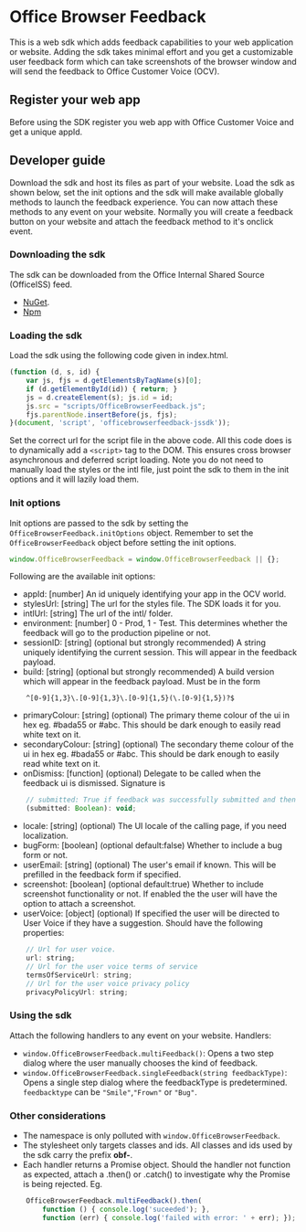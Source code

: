 # Office Browser Feedback

This is a web sdk which adds feedback capabilities to your web application or website. Adding the sdk takes minimal effort and you get a customizable user feedback form which can take screenshots of the browser window and will send the feedback to Office Customer Voice (OCV).

## Register your web app

Before using the SDK register you web app with Office Customer Voice and get a unique appId.

## Developer guide

Download the sdk and host its files as part of your website. Load the sdk as shown below, set the init options and the sdk will make available globally methods to launch the feedback experience. You can now attach these methods to any event on your website. Normally you will create a feedback button on your website and attach the feedback method to it's onclick event.

### Downloading the sdk
The sdk can be downloaded from the Office Internal Shared Source (OfficeISS) feed.
* [NuGet](https://office.visualstudio.com/CLE/In%20App%20Feedback/_apps/hub/ms.feed.feed-hub?feedName=OfficeISS&protocolType=NuGet&packageName=officebrowserfeedback).
* [Npm](https://office.visualstudio.com/CLE/In%20App%20Feedback/_apps/hub/ms.feed.feed-hub?feedName=OfficeISS&protocolType=Npm&packageName=officebrowserfeedback)

### Loading the sdk

Load the sdk using the following code given in index.html.
```javascript
(function (d, s, id) {
    var js, fjs = d.getElementsByTagName(s)[0];
    if (d.getElementById(id)) { return; }
    js = d.createElement(s); js.id = id;
    js.src = "scripts/OfficeBrowserFeedback.js";
    fjs.parentNode.insertBefore(js, fjs);
}(document, 'script', 'officebrowserfeedback-jssdk'));
```
Set the correct url for the script file in the above code. All this code does is to dynamically add a `<script>` tag to the DOM. This ensures cross browser asynchronous and deferred script loading. Note you do not need to manually load the styles or the intl file, just point the sdk to them in the init options and it will lazily load them.

### Init options

Init options are passed to the sdk by setting the `OfficeBrowserFeedback.initOptions` object. Remember to set the `OfficeBrowserFeedback` object before setting the init options.
```javascript
window.OfficeBrowserFeedback = window.OfficeBrowserFeedback || {};
```
Following are the available init options:
* appId: [number] An id uniquely identifying your app in the OCV world.
* stylesUrl: [string] The url for the styles file. The SDK loads it for you.
* intlUrl: [string] The url of the intl/ folder.
* environment: [number] 0 - Prod, 1 - Test. This determines whether the feedback will go to the production pipeline or not.
* sessionID: [string] (optional but strongly recommended) A string uniquely identifying the current session. This will appear in the feedback payload.
* build: [string] (optional but strongly recommended) A build version which will appear in the feedback payload. Must be in the form 
```
    ^[0-9]{1,3}\.[0-9]{1,3}\.[0-9]{1,5}(\.[0-9]{1,5})?$
```
* primaryColour: [string] (optional) The primary theme colour of the ui in hex eg. #bada55 or #abc. This should be dark enough to easily read white text on it.
* secondaryColour: [string] (optional) The secondary theme colour of the ui in hex eg. #bada55 or #abc. This should be dark enough to easily read white text on it.
* onDismiss: [function] (optional) Delegate to be called when the feedback ui is dismissed. Signature is
```javascript
    // submitted: True if feedback was successfully submitted and then the ui was dismissed. False otherwise.
    (submitted: Boolean): void;
```
* locale: [string] (optional) The UI locale of the calling page, if you need localization.
* bugForm: [boolean] (optional default:false) Whether to include a bug form or not.
* userEmail: [string] (optional) The user's email if known. This will be prefilled in the feedback form if specified.
* screenshot: [boolean] (optional default:true) Whether to include screenshot functionality or not. If enabled the the user will have the option to attach a screenshot.
* userVoice: [object] (optional) If specified the user will be directed to User Voice if they have a suggestion. Should have the following properties:
```javascript
    // Url for user voice.
    url: string;
    // Url for the user voice terms of service
    termsOfServiceUrl: string;
    // Url for the user voice privacy policy
    privacyPolicyUrl: string;
```

### Using the sdk

Attach the following handlers to any event on your website.
Handlers:
* `window.OfficeBrowserFeedback.multiFeedback()`: Opens a two step dialog where the user manually chooses the kind of feedback.
* `window.OfficeBrowserFeedback.singleFeedback(string feedbackType)`: Opens a single step dialog where the feedbackType is predetermined. `feedbacktype` can be `"Smile"`,`"Frown"` or `"Bug"`.

### Other considerations

* The namespace is only polluted with `window.OfficeBrowserFeedback`.
* The stylesheet only targets classes and ids. All classes and ids used by the sdk carry the prefix **obf-**.
* Each handler returns a Promise object. Should the handler not function as expected, attach a .then() or .catch() to investigate why the Promise is being rejected. Eg.
```javascript
    OfficeBrowserFeedback.multiFeedback().then(
        function () { console.log('suceeded'); },
        function (err) { console.log('failed with error: ' + err); });
```
   
